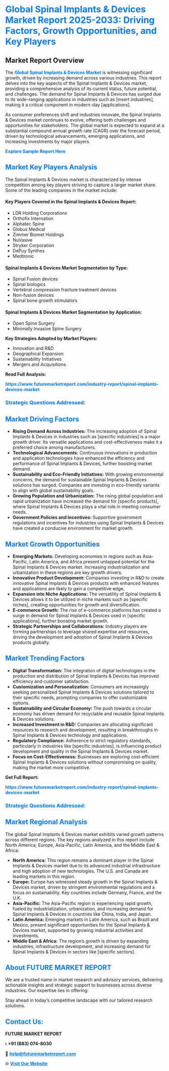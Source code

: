 <h1 style="color: #007BFF;">Global Spinal Implants & Devices Market Report 2025-2033: Driving Factors, Growth Opportunities, and Key Players</h1>

<section id="overview">
<h2>Market Report Overview</h2>
<p>The <a href="https://www.futuremarketreport.com/industry-report/spinal-implants-devices-market" style="color: #007BFF; text-decoration: none;"><strong>Global Spinal Implants & Devices Market</strong></a> is witnessing significant growth, driven by increasing demand across various industries. This report delves into the key aspects of the Spinal Implants & Devices market, providing a comprehensive analysis of its current status, future potential, and challenges. The demand for Spinal Implants & Devices has surged due to its wide-ranging applications in industries such as [insert industries], making it a critical component in modern-day [applications].</p>
<p>As consumer preferences shift and industries innovate, the Spinal Implants & Devices market continues to evolve, offering both challenges and opportunities for stakeholders. The global market is expected to expand at a substantial compound annual growth rate (CAGR) over the forecast period, driven by technological advancements, emerging applications, and increasing investments by major players.</p>
</section>

<section id="overview">
<p><a href="https://www.futuremarketreport.com/request-sample/reportId=41159" style="color: #007BFF; text-decoration: none;"><strong>Explore Sample Report Here</strong></a></p>
</section>

<section id="key-players">
<h2 style="color: #007BFF;">Market Key Players Analysis</h2>
<p>The Spinal Implants & Devices market is characterized by intense competition among key players striving to capture a larger market share. Some of the leading companies in the market include:</p>
<h4>Key Players Covered in the Spinal Implants & Devices Report:</h4>
<ul><li>LDR Holding Corporations</li><li>Orthofix Internation</li><li>Alphatec Spine</li><li>Globus Medical</li><li>Zimmer Biomet Holdings</li><li>NuVasive</li><li>Stryker Corporation</li><li>DePuy Synthes</li><li>Medtronic</li></ul>
<h4>Spinal Implants & Devices Market Segmentation by Type:</h4>
<ul><li>Spinal Fusion devices</li><li>Spinal biologics</li><li>Vertebral compression fracture treatment devices</li><li>Non-fusion devices</li><li>Spinal bone growth stimulators</li></ul>

<h4>Spinal Implants & Devices Market Segmentation by Application:</h4>
<ul><li>Open Spine Surgery</li><li>Minimally Invasive Spine Surgery</li></ul>
<p><strong>Key Strategies Adopted by Market Players:</strong></p>
<ul>
<li>Innovation and R&D</li>
<li>Geographical Expansion</li>
<li>Sustainability Initiatives</li>
<li>Mergers and Acquisitions</li>
</ul>
</section>

<section>
<p><strong>Read Full Analysis: </strong></p><a href="https://www.futuremarketreport.com/industry-report/spinal-implants-devices-market" style="color: #007BFF; text-decoration: none;"><strong>https://www.futuremarketreport.com/industry-report/spinal-implants-devices-market</strong></a>
<h3 style="color: #007BFF;">Strategic Questions Addressed:</h3>
</section>

<section id="driving-factors">
<h2 style="color: #007BFF;">Market Driving Factors</h2>
<ul>
<li><strong>Rising Demand Across Industries:</strong> The increasing adoption of Spinal Implants & Devices in industries such as [specific industries] is a major growth driver. Its versatile applications and cost-effectiveness make it a preferred choice among manufacturers.</li>
<li><strong>Technological Advancements:</strong> Continuous innovations in production and application technologies have enhanced the efficiency and performance of Spinal Implants & Devices, further boosting market demand.</li>
<li><strong>Sustainability and Eco-Friendly Initiatives:</strong> With growing environmental concerns, the demand for sustainable Spinal Implants & Devices solutions has surged. Companies are investing in eco-friendly variants to align with global sustainability goals.</li>
<li><strong>Growing Population and Urbanization:</strong> The rising global population and rapid urbanization have increased the demand for [specific products], where Spinal Implants & Devices plays a vital role in meeting consumer needs.</li>
<li><strong>Government Policies and Incentives:</strong> Supportive government regulations and incentives for industries using Spinal Implants & Devices have created a conducive environment for market growth.</li>
</ul>
</section>

<section id="growth-opportunities">
<h2 style="color: #007BFF;">Market Growth Opportunities</h2>
<ul>
<li><strong>Emerging Markets:</strong> Developing economies in regions such as Asia-Pacific, Latin America, and Africa present untapped potential for the Spinal Implants & Devices market. Increasing industrialization and urbanization in these regions are key growth drivers.</li>
<li><strong>Innovative Product Development:</strong> Companies investing in R&D to create innovative Spinal Implants & Devices products with enhanced features and applications are likely to gain a competitive edge.</li>
<li><strong>Expansion into Niche Applications:</strong> The versatility of Spinal Implants & Devices allows it to be utilized in niche markets such as [specific niches], creating opportunities for growth and diversification.</li>
<li><strong>E-commerce Growth:</strong> The rise of e-commerce platforms has created a surge in demand for Spinal Implants & Devices used in [specific applications], further boosting market growth.</li>
<li><strong>Strategic Partnerships and Collaborations:</strong> Industry players are forming partnerships to leverage shared expertise and resources, driving the development and adoption of Spinal Implants & Devices products globally.</li>
</ul>
</section>

<section id="trending-factors">
<h2 style="color: #007BFF;">Market Trending Factors</h2>
<ul>
<li><strong>Digital Transformation:</strong> The integration of digital technologies in the production and distribution of Spinal Implants & Devices has improved efficiency and customer satisfaction.</li>
<li><strong>Customization and Personalization:</strong> Consumers are increasingly seeking personalized Spinal Implants & Devices solutions tailored to their specific needs, prompting companies to offer customizable options.</li>
<li><strong>Sustainability and Circular Economy:</strong> The push towards a circular economy has driven demand for recyclable and reusable Spinal Implants & Devices solutions.</li>
<li><strong>Increased Investment in R&D:</strong> Companies are allocating significant resources to research and development, resulting in breakthroughs in Spinal Implants & Devices technology and applications.</li>
<li><strong>Regulatory Compliance:</strong> Adherence to strict regulatory standards, particularly in industries like [specific industries], is influencing product development and quality in the Spinal Implants & Devices market.</li>
<li><strong>Focus on Cost-Effectiveness:</strong> Businesses are exploring cost-efficient Spinal Implants & Devices solutions without compromising on quality, making the market more competitive.</li>
</ul>
</section>

<section>
<p><strong>Get Full Report: </strong></p><a href="https://www.futuremarketreport.com/industry-report/spinal-implants-devices-market" style="color: #007BFF; text-decoration: none;"><strong>https://www.futuremarketreport.com/industry-report/spinal-implants-devices-market</strong></a>
<h3 style="color: #007BFF;">Strategic Questions Addressed:</h3>
</section>


<section id="regional-analysis">
<h2 style="color: #007BFF;">Market Regional Analysis</h2>
<p>The global Spinal Implants & Devices market exhibits varied growth patterns across different regions. The key regions analyzed in this report include North America, Europe, Asia-Pacific, Latin America, and the Middle East & Africa:</p>
<ul>
<li><strong>North America:</strong> This region remains a dominant player in the Spinal Implants & Devices market due to its advanced industrial infrastructure and high adoption of new technologies. The U.S. and Canada are leading markets in this region.</li>
<li><strong>Europe:</strong> Europe has witnessed steady growth in the Spinal Implants & Devices market, driven by stringent environmental regulations and a focus on sustainability. Key countries include Germany, France, and the U.K.</li>
<li><strong>Asia-Pacific:</strong> The Asia-Pacific region is experiencing rapid growth, fueled by industrialization, urbanization, and increasing demand for Spinal Implants & Devices in countries like China, India, and Japan.</li>
<li><strong>Latin America:</strong> Emerging markets in Latin America, such as Brazil and Mexico, present significant opportunities for the Spinal Implants & Devices market, supported by growing industrial activities and investments.</li>
<li><strong>Middle East & Africa:</strong> The region’s growth is driven by expanding industries, infrastructure development, and increasing demand for Spinal Implants & Devices in sectors like [specific sectors].</li>
</ul>
</section>

<footer>
<h2 style="color: #007BFF;">About FUTURE MARKET REPORT</h2>
<p>We are a trusted name in market research and advisory services, delivering actionable insights and strategic support to businesses across diverse industries. Our expertise lies in offering:</p>

<p>Stay ahead in today’s competitive landscape with our tailored research solutions.</p>

<h2 style="color: #007BFF;">Contact Us:</h2>
<p><strong>FUTURE MARKET REPORT</strong></p>
<p>📞 <strong>+91 (883) 074-8030</strong></p>
<p>📧 <strong><a href="mailto:help@futuremarketreport.com" style="color: #007BFF;">help@futuremarketreport.com</a></strong></p>
<p>🌐 <strong><a href="https://www.futuremarketreport.com/" style="color: #007BFF;">Visit Our Website</a></strong></p>
</footer>